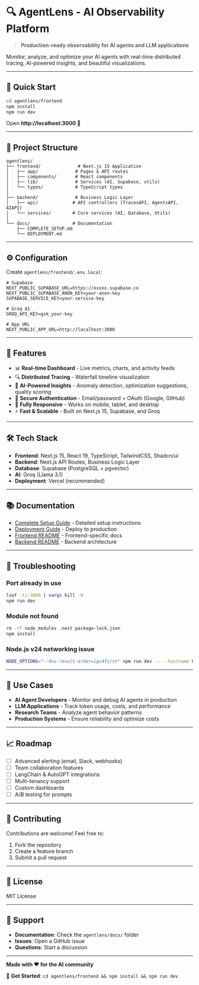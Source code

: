 # 🔍 AgentLens - AI Observability Platform

> **Production-ready observability for AI agents and LLM applications**

Monitor, analyze, and optimize your AI agents with real-time distributed tracing, AI-powered insights, and beautiful visualizations.

---

## 🚀 Quick Start

```bash
cd agentlens/frontend
npm install
npm run dev
```

Open **http://localhost:3000** 🎉

---

## 📁 Project Structure

```
agentlens/
├── frontend/              # Next.js 15 Application
│   ├── app/              # Pages & API routes
│   ├── components/       # React components
│   ├── lib/              # Services (AI, Supabase, utils)
│   └── types/            # TypeScript types
│
├── backend/              # Business Logic Layer
│   ├── api/             # API controllers (TracesAPI, AgentsAPI, AIAPI)
│   └── services/        # Core services (AI, Database, Utils)
│
└── docs/                # Documentation
    ├── COMPLETE_SETUP.md
    └── DEPLOYMENT.md
```

---

## ⚙️ Configuration

Create `agentlens/frontend/.env.local`:

```env
# Supabase
NEXT_PUBLIC_SUPABASE_URL=https://xxxxx.supabase.co
NEXT_PUBLIC_SUPABASE_ANON_KEY=your-anon-key
SUPABASE_SERVICE_KEY=your-service-key

# Groq AI
GROQ_API_KEY=gsk_your-key

# App URL
NEXT_PUBLIC_APP_URL=http://localhost:3000
```

---

## 🌟 Features

- 📊 **Real-time Dashboard** - Live metrics, charts, and activity feeds
- 🔍 **Distributed Tracing** - Waterfall timeline visualization
- 🤖 **AI-Powered Insights** - Anomaly detection, optimization suggestions, quality scoring
- 🔐 **Secure Authentication** - Email/password + OAuth (Google, GitHub)
- 📱 **Fully Responsive** - Works on mobile, tablet, and desktop
- ⚡ **Fast & Scalable** - Built on Next.js 15, Supabase, and Groq

---

## 🛠️ Tech Stack

- **Frontend**: Next.js 15, React 19, TypeScript, TailwindCSS, Shadcn/ui
- **Backend**: Next.js API Routes, Business Logic Layer
- **Database**: Supabase (PostgreSQL + pgvector)
- **AI**: Groq (Llama 3.1)
- **Deployment**: Vercel (recommended)

---

## 📚 Documentation

- [Complete Setup Guide](agentlens/docs/COMPLETE_SETUP.md) - Detailed setup instructions
- [Deployment Guide](agentlens/docs/DEPLOYMENT.md) - Deploy to production
- [Frontend README](agentlens/frontend/README.md) - Frontend-specific docs
- [Backend README](agentlens/backend/README.md) - Backend architecture

---

## 🐛 Troubleshooting

### Port already in use
```bash
lsof -ti:3000 | xargs kill -9
npm run dev
```

### Module not found
```bash
rm -rf node_modules .next package-lock.json
npm install
```

### Node.js v24 networking issue
```bash
NODE_OPTIONS="--dns-result-order=ipv4first" npm run dev -- --hostname 0.0.0.0 --port 3000
```

---

## 🎯 Use Cases

- **AI Agent Developers** - Monitor and debug AI agents in production
- **LLM Applications** - Track token usage, costs, and performance
- **Research Teams** - Analyze agent behavior patterns
- **Production Systems** - Ensure reliability and optimize costs

---

## 📈 Roadmap

- [ ] Advanced alerting (email, Slack, webhooks)
- [ ] Team collaboration features
- [ ] LangChain & AutoGPT integrations
- [ ] Multi-tenancy support
- [ ] Custom dashboards
- [ ] A/B testing for prompts

---

## 🤝 Contributing

Contributions are welcome! Feel free to:
1. Fork the repository
2. Create a feature branch
3. Submit a pull request

---

## 📄 License

MIT License

---

## 🙋 Support

- **Documentation**: Check the `agentlens/docs/` folder
- **Issues**: Open a GitHub issue
- **Questions**: Start a discussion

---

**Made with ❤️ for the AI community**

🚀 **Get Started**: `cd agentlens/frontend && npm install && npm run dev`
